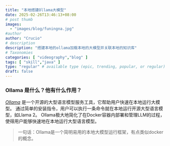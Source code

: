 ```yaml
---
title: "本地搭建Ollama大模型"
date: 2025-02-26T13:46:13+08:00
# post thumb
images:
  - "images/blog/funingna.jpg"
#author
author: "Crucio"
# description
description: "搭建本地的ollama加载本地的大模型并关联本地的知识库"
# Taxonomies
categories: [ "videography","blog" ]
tags: [ "skill","java" ]
type: "regular" # available type (epic, trending, popular, or regular)
draft: false
---
```


### Ollama 是什么？他有什么作用？
<span style="color: red;">[*Ollama*](https://ollama.com/)</span> 是一个开源的大型语言模型服务工具，它帮助用户快速在本地运行大模型。
通过简单的安装指令，用户可以执行一条命令就在本地运行开源大型语言模型，如Llama 2。
Ollama极大地简化了在Docker容器内部署和管理LLM的过程，使得用户能够快速地在本地运行大型语言模型。
>一句话：Ollama是一个简明易用的本地大模型运行框架，有点类似docker的概念。
